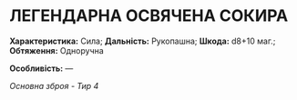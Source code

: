 ﻿# ЛЕГЕНДАРНА ОСВЯЧЕНА СОКИРА

**Характеристика:** Сила; **Дальність:** Рукопашна; **Шкода:** d8+10 маг.; **Обтяження:** Одноручна

**Особливість:** —

*Основна зброя - Тир 4*